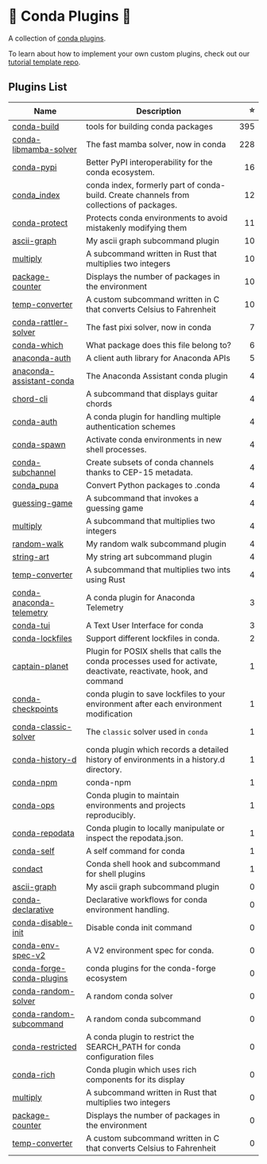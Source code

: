 # 🔌 Conda Plugins 🔌

A collection of [conda plugins](https://docs.conda.io/projects/conda/en/latest/dev-guide/plugins/index.html).

To learn about how to implement your own custom plugins, check out our [tutorial template repo](https://github.com/conda/conda-plugin-template).

## Plugins List

<!-- PLUGIN_LIST -->
| Name | Description | ⭐ |
|------|-------------|--:|
| [conda-build](https://github.com/conda/conda-build) | tools for building conda packages | 395 |
| [conda-libmamba-solver](https://github.com/conda/conda-libmamba-solver) | The fast mamba solver, now in conda | 228 |
| [conda-pypi](https://github.com/conda-incubator/conda-pypi) | Better PyPI interoperability for the conda ecosystem. | 16 |
| [conda_index](https://github.com/conda/conda-index) | conda index, formerly part of conda-build. Create channels from collections of packages. | 12 |
| [conda-protect](https://github.com/conda-incubator/conda-protect) | Protects conda environments to avoid mistakenly modifying them | 11 |
| [ascii-graph](https://github.com/conda/conda-plugin-template) | My ascii graph subcommand plugin | 10 |
| [multiply](https://github.com/conda/conda-plugin-template) | A subcommand written in Rust that multiplies two integers | 10 |
| [package-counter](https://github.com/conda/conda-plugin-template) | Displays the number of packages in the environment | 10 |
| [temp-converter](https://github.com/conda/conda-plugin-template) | A custom subcommand written in C that converts Celsius to Fahrenheit | 10 |
| [conda-rattler-solver](https://github.com/conda-incubator/conda-rattler-solver) | The fast pixi solver, now in conda | 7 |
| [conda-which](https://github.com/kelvinou01/conda-which) | What package does this file belong to? | 6 |
| [anaconda-auth](https://github.com/anaconda/anaconda-auth) | A client auth library for Anaconda APIs | 5 |
| [anaconda-assistant-conda](https://github.com/anaconda/assistant-sdk) | The Anaconda Assistant conda plugin | 4 |
| [chord-cli](https://github.com/beeankha/SimplePythonStuff) | A subcommand that displays guitar chords | 4 |
| [conda-auth](https://github.com/conda-incubator/conda-auth) | A conda plugin for handling multiple authentication schemes | 4 |
| [conda-spawn](https://github.com/conda-incubator/conda-spawn) | Activate conda environments in new shell processes. | 4 |
| [conda-subchannel](https://github.com/conda-incubator/conda-subchannel) | Create subsets of conda channels thanks to CEP-15 metadata. | 4 |
| [conda_pupa](https://github.com/dholth/conda-pupa) | Convert Python packages to .conda | 4 |
| [guessing-game](https://github.com/beeankha/SimplePythonStuff) | A subcommand that invokes a guessing game | 4 |
| [multiply](https://github.com/beeankha/SimplePythonStuff) | A subcommand that multiplies two integers | 4 |
| [random-walk](https://github.com/beeankha/SimplePythonStuff) | My random walk subcommand plugin | 4 |
| [string-art](https://github.com/beeankha/SimplePythonStuff) | My string art subcommand plugin | 4 |
| [temp-converter](https://github.com/beeankha/SimplePythonStuff) | A subcommand that multiplies two ints using Rust | 4 |
| [conda-anaconda-telemetry](https://github.com/anaconda/conda-anaconda-telemetry) | A conda plugin for Anaconda Telemetry | 3 |
| [conda-tui](https://github.com/conda-incubator/conda-tui) | A Text User Interface for conda | 3 |
| [conda-lockfiles](https://github.com/conda-incubator/conda-lockfiles) | Support different lockfiles in conda. | 2 |
| [captain-planet](https://github.com/kalawac/simple-bash-plugin) | Plugin for POSIX shells that calls the conda processes used for activate, deactivate, reactivate, hook, and command | 1 |
| [conda-checkpoints](https://github.com/conda-incubator/conda-checkpoints) | conda plugin to save lockfiles to your environment after each environment modification | 1 |
| [conda-classic-solver](https://github.com/conda/conda-classic-solver) | The `classic` solver used in `conda` | 1 |
| [conda-history-d](https://github.com/jjhelmus/conda-history-d) | conda plugin which records a detailed history of environments in a history.d directory. | 1 |
| [conda-npm](https://github.com/aterrel/conda-npm) | conda-npm | 1 |
| [conda-ops](https://github.com/acwooding/conda-ops) | Conda plugin to maintain environments and projects reproducibly. | 1 |
| [conda-repodata](https://github.com/kenodegard/conda-repodata) | Conda plugin to locally manipulate or inspect the repodata.json. | 1 |
| [conda-self](https://github.com/jaimergp/conda-self) | A self command for conda | 1 |
| [condact](https://github.com/conda-incubator/conda-shell) | Conda shell hook and subcommand for shell plugins | 1 |
| [ascii-graph](https://github.com/TMK04/conda-plugin) | My ascii graph subcommand plugin | 0 |
| [conda-declarative](https://github.com/jaimergp/conda-declarative) | Declarative workflows for conda environment handling. | 0 |
| [conda-disable-init](https://github.com/jennan/conda_disable_init) | Disable conda init command | 0 |
| [conda-env-spec-v2](https://github.com/peytondmurray/conda-env-spec-v2) | A V2 environment spec for conda. | 0 |
| [conda-forge-conda-plugins](https://github.com/regro/conda-forge-conda-plugins) | conda plugins for the conda-forge ecosystem | 0 |
| [conda-random-solver](https://github.com/costrouc/conda-random-solver) | A random conda solver | 0 |
| [conda-random-subcommand](https://github.com/costrouc/conda-random-subcomand) | A random conda subcommand | 0 |
| [conda-restricted](https://github.com/jezdez/conda-restricted) | A conda plugin to restrict the SEARCH_PATH for conda configuration files | 0 |
| [conda-rich](https://github.com/conda-incubator/conda-rich) | Conda plugin which uses rich components for its display | 0 |
| [multiply](https://github.com/TMK04/conda-plugin) | A subcommand written in Rust that multiplies two integers | 0 |
| [package-counter](https://github.com/TMK04/conda-plugin) | Displays the number of packages in the environment | 0 |
| [temp-converter](https://github.com/TMK04/conda-plugin) | A custom subcommand written in C that converts Celsius to Fahrenheit | 0 |

<!-- PLUGIN_LIST -->

[libmamba-shield]: https://img.shields.io/github/release/conda/conda-libmamba-solver.svg
[libmamba-releases]: https://github.com/conda/conda-libmamba-solver/releases
[libmamba-contributors]: https://github.com/conda/conda-libmamba-solver/graphs/contributors
[mamba project]: https://mamba.readthedocs.io/en/latest/

[auth-shield]: https://img.shields.io/github/v/release/conda-incubator/conda-auth.svg
[auth-releases]: https://github.com/conda-incubator/conda-auth/releases
[auth-contributors]: https://github.com/conda-incubator/conda-auth/graphs/contributors

[lock-shield]: https://img.shields.io/github/v/release/conda/conda-lock.svg
[lock-releases]: https://github.com/conda/conda-lock/releases
[lock-contributors]: https://github.com/conda/conda-lock/graphs/contributors

[protect-shield]: https://img.shields.io/github/v/release/conda-incubator/conda-protect.svg
[protect-releases]: https://github.com/conda-incubator/conda-protect/releases
[protect-contributors]: https://github.com/conda-incubator/conda-protect/graphs/contributors
[pre/post-command blog post]: https://conda.org/blog/2023-07-31-latest-conda-release-includes-new-plugin-hooks#conda-protect-and-the-pre-command-hook
